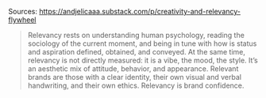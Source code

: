 Sources: https://andjelicaaa.substack.com/p/creativity-and-relevancy-flywheel

> Relevancy rests on understanding human psychology, reading the sociology of the current moment, and being in tune with how is status and aspiration defined, obtained, and conveyed. At the same time, relevancy is not directly measured: it is a vibe, the mood, the style. It’s an aesthetic mix of attitude, behavior, and appearance. Relevant brands are those with a clear identity, their own visual and verbal handwriting, and their own ethics. Relevancy is brand confidence.
